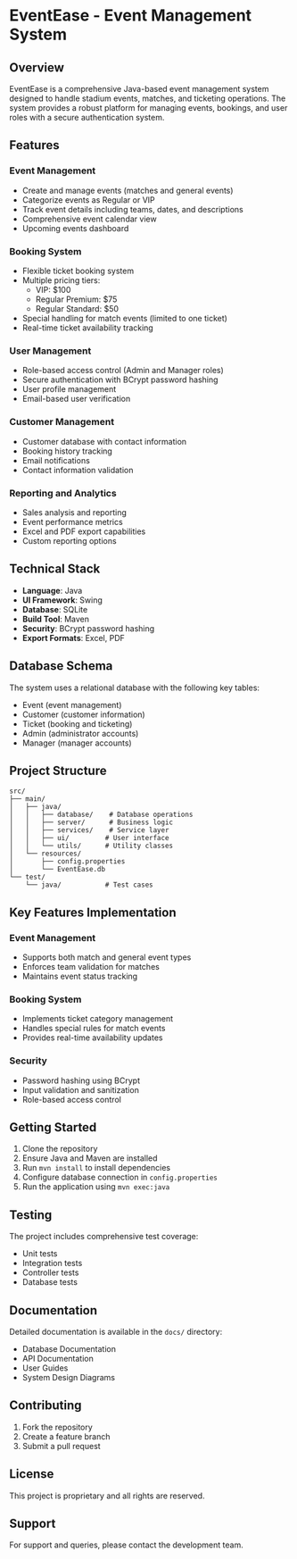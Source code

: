 # EventEase - Event Management System

## Overview

EventEase is a comprehensive Java-based event management system designed to handle stadium events, matches, and ticketing operations. The system provides a robust platform for managing events, bookings, and user roles with a secure authentication system.

## Features

### Event Management
- Create and manage events (matches and general events)
- Categorize events as Regular or VIP
- Track event details including teams, dates, and descriptions
- Comprehensive event calendar view
- Upcoming events dashboard

### Booking System
- Flexible ticket booking system
- Multiple pricing tiers:
  - VIP: $100
  - Regular Premium: $75
  - Regular Standard: $50
- Special handling for match events (limited to one ticket)
- Real-time ticket availability tracking

### User Management
- Role-based access control (Admin and Manager roles)
- Secure authentication with BCrypt password hashing
- User profile management
- Email-based user verification

### Customer Management
- Customer database with contact information
- Booking history tracking
- Email notifications
- Contact information validation

### Reporting and Analytics
- Sales analysis and reporting
- Event performance metrics
- Excel and PDF export capabilities
- Custom reporting options

## Technical Stack

- **Language**: Java
- **UI Framework**: Swing
- **Database**: SQLite
- **Build Tool**: Maven
- **Security**: BCrypt password hashing
- **Export Formats**: Excel, PDF

## Database Schema

The system uses a relational database with the following key tables:
- Event (event management)
- Customer (customer information)
- Ticket (booking and ticketing)
- Admin (administrator accounts)
- Manager (manager accounts)

## Project Structure

```
src/
├── main/
│   ├── java/
│   │   ├── database/    # Database operations
│   │   ├── server/      # Business logic
│   │   ├── services/    # Service layer
│   │   ├── ui/         # User interface
│   │   └── utils/      # Utility classes
│   └── resources/
│       ├── config.properties
│       └── EventEase.db
└── test/
    └── java/           # Test cases
```

## Key Features Implementation

### Event Management
- Supports both match and general event types
- Enforces team validation for matches
- Maintains event status tracking

### Booking System
- Implements ticket category management
- Handles special rules for match events
- Provides real-time availability updates

### Security
- Password hashing using BCrypt
- Input validation and sanitization
- Role-based access control

## Getting Started

1. Clone the repository
2. Ensure Java and Maven are installed
3. Run `mvn install` to install dependencies
4. Configure database connection in `config.properties`
5. Run the application using `mvn exec:java`

## Testing

The project includes comprehensive test coverage:
- Unit tests
- Integration tests
- Controller tests
- Database tests

## Documentation

Detailed documentation is available in the `docs/` directory:
- Database Documentation
- API Documentation
- User Guides
- System Design Diagrams

## Contributing

1. Fork the repository
2. Create a feature branch
3. Submit a pull request

## License

This project is proprietary and all rights are reserved.

## Support

For support and queries, please contact the development team.